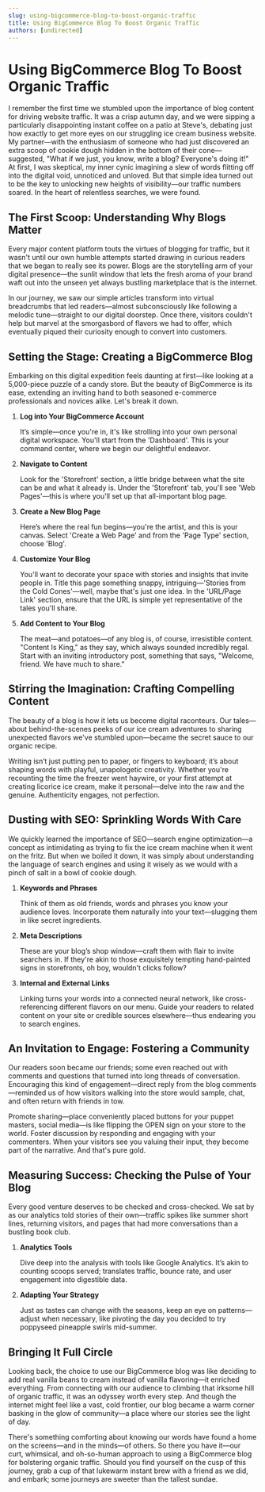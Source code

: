 ```yaml
---
slug: using-bigcommerce-blog-to-boost-organic-traffic
title: Using BigCommerce Blog To Boost Organic Traffic
authors: [undirected]
---
```



# Using BigCommerce Blog To Boost Organic Traffic

I remember the first time we stumbled upon the importance of blog content for driving website traffic. It was a crisp autumn day, and we were sipping a particularly disappointing instant coffee on a patio at Steve's, debating just how exactly to get more eyes on our struggling ice cream business website. My partner—with the enthusiasm of someone who had just discovered an extra scoop of cookie dough hidden in the bottom of their cone—suggested, "What if we just, you know, write a blog? Everyone's doing it!" At first, I was skeptical, my inner cynic imagining a slew of words flitting off into the digital void, unnoticed and unloved. But that simple idea turned out to be the key to unlocking new heights of visibility—our traffic numbers soared. In the heart of relentless searches, we were found.

## The First Scoop: Understanding Why Blogs Matter

Every major content platform touts the virtues of blogging for traffic, but it wasn't until our own humble attempts started drawing in curious readers that we began to really see its power. Blogs are the storytelling arm of your digital presence—the sunlit window that lets the fresh aroma of your brand waft out into the unseen yet always bustling marketplace that is the internet.

In our journey, we saw our simple articles transform into virtual breadcrumbs that led readers—almost subconsciously like following a melodic tune—straight to our digital doorstep. Once there, visitors couldn't help but marvel at the smorgasbord of flavors we had to offer, which eventually piqued their curiosity enough to convert into customers.

## Setting the Stage: Creating a BigCommerce Blog

Embarking on this digital expedition feels daunting at first—like looking at a 5,000-piece puzzle of a candy store. But the beauty of BigCommerce is its ease, extending an inviting hand to both seasoned e-commerce professionals and novices alike. Let's break it down.

1. **Log into Your BigCommerce Account**

   It’s simple—once you're in, it's like strolling into your own personal digital workspace. You'll start from the 'Dashboard'. This is your command center, where we begin our delightful endeavor.

2. **Navigate to Content**

   Look for the 'Storefront' section, a little bridge between what the site can be and what it already is. Under the 'Storefront' tab, you'll see 'Web Pages'—this is where you'll set up that all-important blog page.

3. **Create a New Blog Page**

   Here’s where the real fun begins—you're the artist, and this is your canvas. Select 'Create a Web Page' and from the 'Page Type' section, choose 'Blog'.

4. **Customize Your Blog**

   You'll want to decorate your space with stories and insights that invite people in. Title this page something snappy, intriguing—'Stories from the Cold Cones'—well, maybe that's just one idea. In the 'URL/Page Link' section, ensure that the URL is simple yet representative of the tales you'll share.

5. **Add Content to Your Blog**

   The meat—and potatoes—of any blog is, of course, irresistible content. "Content Is King," as they say, which always sounded incredibly regal. Start with an inviting introductory post, something that says, "Welcome, friend. We have much to share."

## Stirring the Imagination: Crafting Compelling Content

The beauty of a blog is how it lets us become digital raconteurs. Our tales—about behind-the-scenes peeks of our ice cream adventures to sharing unexpected flavors we've stumbled upon—became the secret sauce to our organic recipe. 

Writing isn’t just putting pen to paper, or fingers to keyboard; it’s about shaping words with playful, unapologetic creativity. Whether you're recounting the time the freezer went haywire, or your first attempt at creating licorice ice cream, make it personal—delve into the raw and the genuine. Authenticity engages, not perfection.

## Dusting with SEO: Sprinkling Words With Care

We quickly learned the importance of SEO—search engine optimization—a concept as intimidating as trying to fix the ice cream machine when it went on the fritz. But when we boiled it down, it was simply about understanding the language of search engines and using it wisely as we would with a pinch of salt in a bowl of cookie dough.

1. **Keywords and Phrases**

   Think of them as old friends, words and phrases you know your audience loves. Incorporate them naturally into your text—slugging them in like secret ingredients.

2. **Meta Descriptions**

   These are your blog’s shop window—craft them with flair to invite searchers in. If they're akin to those exquisitely tempting hand-painted signs in storefronts, oh boy, wouldn't clicks follow?

3. **Internal and External Links**

   Linking turns your words into a connected neural network, like cross-referencing different flavors on our menu. Guide your readers to related content on your site or credible sources elsewhere—thus endearing you to search engines.

## An Invitation to Engage: Fostering a Community

Our readers soon became our friends; some even reached out with comments and questions that turned into long threads of conversation. Encouraging this kind of engagement—direct reply from the blog comments—reminded us of how visitors walking into the store would sample, chat, and often return with friends in tow.

Promote sharing—place conveniently placed buttons for your puppet masters, social media—is like flipping the OPEN sign on your store to the world. Foster discussion by responding and engaging with your commenters. When your visitors see you valuing their input, they become part of the narrative. And that's pure gold.

## Measuring Success: Checking the Pulse of Your Blog

Every good venture deserves to be checked and cross-checked. We sat by as our analytics told stories of their own—traffic spikes like summer short lines, returning visitors, and pages that had more conversations than a bustling book club.

1. **Analytics Tools**

   Dive deep into the analysis with tools like Google Analytics. It’s akin to counting scoops served; translates traffic, bounce rate, and user engagement into digestible data.

2. **Adapting Your Strategy**

   Just as tastes can change with the seasons, keep an eye on patterns—adjust when necessary, like pivoting the day you decided to try poppyseed pineapple swirls mid-summer.

## Bringing It Full Circle

Looking back, the choice to use our BigCommerce blog was like deciding to add real vanilla beans to cream instead of vanilla flavoring—it enriched everything. From connecting with our audience to climbing that irksome hill of organic traffic, it was an odyssey worth every step. And though the internet might feel like a vast, cold frontier, our blog became a warm corner basking in the glow of community—a place where our stories see the light of day.

There's something comforting about knowing our words have found a home on the screens—and in the minds—of others. So there you have it—our curt, whimsical, and oh-so-human approach to using a BigCommerce blog for bolstering organic traffic. Should you find yourself on the cusp of this journey, grab a cup of that lukewarm instant brew with a friend as we did, and embark; some journeys are sweeter than the tallest sundae.